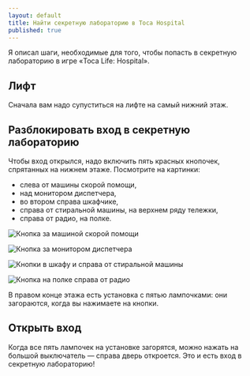 ```yaml
---
layout: default
title: Найти секретную лабораторию в Toca Hospital
published: true
---
```


Я описал шаги, необходимые для того, чтобы попасть в секретную лабораторию в игре «Toca Life: Hospital».

## Лифт

Сначала вам надо супуститься на лифте на самый нижний этаж.

## Разблокировать вход в секретную лабораторию

Чтобы вход открылся, надо включить пять красных кнопочек, спрятанных на нижнем этаже. Посмотрите на картинки:

- слева от машины скорой помощи,
- над монитором диспетчера,
- во втором справа шкафчике,
- справа от стиральной машины, на верхнем ряду тележки,
- справа от радио, на полке.

![Кнопка за машиной скорой помощи](../../../images/toca-hospital-secret-lab-4.png)

![Кнопка за монитором диспетчера](../../../images/toca-hospital-secret-lab-1.png)

![Кнопки в шкафу и справа от стиральной машины](../../../images/toca-hospital-secret-lab-3.png)

![Кнопка на полке справа от радио](../../../images/toca-hospital-secret-lab-2.png)

В правом конце этажа есть установка с пятью лампочками: они загораются, когда вы нажимаете на кнопки.

## Открыть вход

Когда все пять лампочек на установке загорятся, можно нажать на большой выключатель — справа дверь откроется. Это и есть вход в секретную лабораторию!